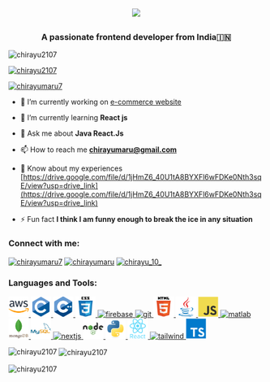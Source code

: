<h1 align="center"> <a href="https://git.io/typing-svg">
    <img src="https://readme-typing-svg.herokuapp.com/?width=450&lines=Hi,+There!+👋;I'm+Chirayu!+🧑‍💻&center=true&size=30">
  </a></h1>
<h3 align="center">A passionate frontend developer from India🇮🇳</h3>

<p align="left"> <img src="https://komarev.com/ghpvc/?username=chirayu2107&label=Profile%20views&color=0e75b6&style=flat" alt="chirayu2107" /> </p>

<p align="left"> <a href="https://github.com/ryo-ma/github-profile-trophy"><img src="https://github-profile-trophy.vercel.app/?username=chirayu2107" alt="chirayu2107" /></a> </p>

<p align="left"> <a href="https://twitter.com/chirayumaru7" target="blank"><img src="https://img.shields.io/twitter/follow/chirayumaru7?logo=twitter&style=for-the-badge" alt="chirayumaru7" /></a> </p>

- 🔭 I’m currently working on [e-commerce website](https://bharatgifting.com/)

- 🌱 I’m currently learning **React js**

- 💬 Ask me about **Java React.Js**

- 📫 How to reach me **chirayumaru@gmail.com**

- 📄 Know about my experiences [https://drive.google.com/file/d/1jHmZ6_40U1tA8BYXFl6wFDKe0Nth3sqE/view?usp=drive_link](https://drive.google.com/file/d/1jHmZ6_40U1tA8BYXFl6wFDKe0Nth3sqE/view?usp=drive_link)

- ⚡ Fun fact **I think I am funny enough to break the ice in any situation**

<h3 align="left">Connect with me:</h3>
<p align="left">
<a href="https://twitter.com/chirayumaru7" target="blank"><img align="center" src="https://raw.githubusercontent.com/rahuldkjain/github-profile-readme-generator/master/src/images/icons/Social/twitter.svg" alt="chirayumaru7" height="30" width="40" /></a>
<a href="https://linkedin.com/in/chirayumaru" target="blank"><img align="center" src="https://raw.githubusercontent.com/rahuldkjain/github-profile-readme-generator/master/src/images/icons/Social/linked-in-alt.svg" alt="chirayumaru" height="30" width="40" /></a>
<a href="https://www.leetcode.com/chirayu_10_" target="blank"><img align="center" src="https://raw.githubusercontent.com/rahuldkjain/github-profile-readme-generator/master/src/images/icons/Social/leet-code.svg" alt="chirayu_10_" height="30" width="40" /></a>
</p>

<h3 align="left">Languages and Tools:</h3>
<p align="left"> <a href="https://aws.amazon.com" target="_blank" rel="noreferrer"> <img src="https://raw.githubusercontent.com/devicons/devicon/master/icons/amazonwebservices/amazonwebservices-original-wordmark.svg" alt="aws" width="40" height="40"/> </a> <a href="https://www.cprogramming.com/" target="_blank" rel="noreferrer"> <img src="https://raw.githubusercontent.com/devicons/devicon/master/icons/c/c-original.svg" alt="c" width="40" height="40"/> </a> <a href="https://www.w3schools.com/cpp/" target="_blank" rel="noreferrer"> <img src="https://raw.githubusercontent.com/devicons/devicon/master/icons/cplusplus/cplusplus-original.svg" alt="cplusplus" width="40" height="40"/> </a> <a href="https://www.w3schools.com/css/" target="_blank" rel="noreferrer"> <img src="https://raw.githubusercontent.com/devicons/devicon/master/icons/css3/css3-original-wordmark.svg" alt="css3" width="40" height="40"/> </a> <a href="https://firebase.google.com/" target="_blank" rel="noreferrer"> <img src="https://www.vectorlogo.zone/logos/firebase/firebase-icon.svg" alt="firebase" width="40" height="40"/> </a> <a href="https://git-scm.com/" target="_blank" rel="noreferrer"> <img src="https://www.vectorlogo.zone/logos/git-scm/git-scm-icon.svg" alt="git" width="40" height="40"/> </a> <a href="https://www.w3.org/html/" target="_blank" rel="noreferrer"> <img src="https://raw.githubusercontent.com/devicons/devicon/master/icons/html5/html5-original-wordmark.svg" alt="html5" width="40" height="40"/> </a> <a href="https://www.java.com" target="_blank" rel="noreferrer"> <img src="https://raw.githubusercontent.com/devicons/devicon/master/icons/java/java-original.svg" alt="java" width="40" height="40"/> </a> <a href="https://developer.mozilla.org/en-US/docs/Web/JavaScript" target="_blank" rel="noreferrer"> <img src="https://raw.githubusercontent.com/devicons/devicon/master/icons/javascript/javascript-original.svg" alt="javascript" width="40" height="40"/> </a> <a href="https://www.mathworks.com/" target="_blank" rel="noreferrer"> <img src="https://upload.wikimedia.org/wikipedia/commons/2/21/Matlab_Logo.png" alt="matlab" width="40" height="40"/> </a> <a href="https://www.mongodb.com/" target="_blank" rel="noreferrer"> <img src="https://raw.githubusercontent.com/devicons/devicon/master/icons/mongodb/mongodb-original-wordmark.svg" alt="mongodb" width="40" height="40"/> </a> <a href="https://www.mysql.com/" target="_blank" rel="noreferrer"> <img src="https://raw.githubusercontent.com/devicons/devicon/master/icons/mysql/mysql-original-wordmark.svg" alt="mysql" width="40" height="40"/> </a> <a href="https://nextjs.org/" target="_blank" rel="noreferrer"> <img src="https://cdn.worldvectorlogo.com/logos/nextjs-2.svg" alt="nextjs" width="40" height="40"/> </a> <a href="https://nodejs.org" target="_blank" rel="noreferrer"> <img src="https://raw.githubusercontent.com/devicons/devicon/master/icons/nodejs/nodejs-original-wordmark.svg" alt="nodejs" width="40" height="40"/> </a> <a href="https://www.python.org" target="_blank" rel="noreferrer"> <img src="https://raw.githubusercontent.com/devicons/devicon/master/icons/python/python-original.svg" alt="python" width="40" height="40"/> </a> <a href="https://reactjs.org/" target="_blank" rel="noreferrer"> <img src="https://raw.githubusercontent.com/devicons/devicon/master/icons/react/react-original-wordmark.svg" alt="react" width="40" height="40"/> </a> <a href="https://tailwindcss.com/" target="_blank" rel="noreferrer"> <img src="https://www.vectorlogo.zone/logos/tailwindcss/tailwindcss-icon.svg" alt="tailwind" width="40" height="40"/> </a> <a href="https://www.typescriptlang.org/" target="_blank" rel="noreferrer"> <img src="https://raw.githubusercontent.com/devicons/devicon/master/icons/typescript/typescript-original.svg" alt="typescript" width="40" height="40"/> </a> </p>

<p><img align="left" src="https://github-readme-stats.vercel.app/api/top-langs?username=chirayu2107&show_icons=true&locale=en&layout=compact" alt="chirayu2107" /></p>

<p>&nbsp;<img align="center" src="https://github-readme-stats.vercel.app/api?username=chirayu2107&show_icons=true&locale=en" alt="chirayu2107" /></p>

<p><img align="center" src="https://github-readme-streak-stats.herokuapp.com/?user=chirayu2107&" alt="chirayu2107" /></p>
